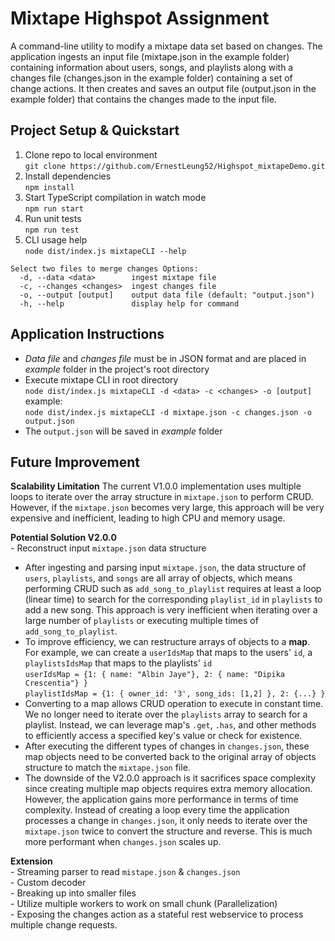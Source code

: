 # Mixtape Highspot Assignment

A command-line utility to modify a mixtape data set based on changes. The application ingests an input file (mixtape.json in the example folder) containing information about users, songs, and playlists along with a changes file (changes.json in the example folder) containing a set of change actions. It then creates and saves an output file (output.json in the example folder) that contains the changes made to the input file.

## Project Setup & Quickstart

1. Clone repo to local environment <br/> `git clone https://github.com/ErnestLeung52/Highspot_mixtapeDemo.git`
2. Install dependencies <br/> `npm install`
3. Start TypeScript compilation in watch mode <br/> `npm run start`
4. Run unit tests <br/>`npm run test`
5. CLI usage help <br/> `node dist/index.js mixtapeCLI --help`

```
Select two files to merge changes Options:
  -d, --data <data>        ingest mixtape file
  -c, --changes <changes>  ingest changes file
  -o, --output [output]    output data file (default: "output.json")
  -h, --help               display help for command
```

## Application Instructions

- _Data file_ and _changes file_ must be in JSON format and are placed in _example_ folder in the project's root directory
- Execute mixtape CLI in root directory<br/> `node dist/index.js mixtapeCLI -d <data> -c <changes> -o [output]`
  example: <br/>`node dist/index.js mixtapeCLI -d mixtape.json -c changes.json -o output.json`
- The `output.json` will be saved in _example_ folder

## Future Improvement

**Scalability Limitation**
The current V1.0.0 implementation uses multiple loops to iterate over the array structure in `mixtape.json` to perform CRUD. However, if the `mixtape.json` becomes very large, this approach will be very expensive and inefficient, leading to high CPU and memory usage.

**Potential Solution V2.0.0** <br/> - Reconstruct input `mixtape.json` data structure

- After ingesting and parsing input `mixtape.json`, the data structure of `users`, `playlists`, and `songs` are all array of objects, which means performing CRUD such as `add_song_to_playlist` requires at least a loop (linear time) to search for the corresponding `playlist_id` in `playlists` to add a new song. This approach is very inefficient when iterating over a large number of `playlists` or executing multiple times of `add_song_to_playlist`.
- To improve efficiency, we can restructure arrays of objects to a **map**. For example, we can create a `userIdsMap` that maps to the users' `id`, a `playlistsIdsMap` that maps to the playlists' `id` <br/> `userIdsMap = {1: { name: "Albin Jaye"}, 2: { name: "Dipika Crescentia"} }` <br/>`playlistIdsMap = {1: { owner_id: '3', song_ids: [1,2] }, 2: {...} } `
- Converting to a map allows CRUD operation to execute in constant time. We no longer need to iterate over the `playlists` array to search for a playlist. Instead, we can leverage map's `.get`, `.has`, and other methods to efficiently access a specified key's value or check for existence.
- After executing the different types of changes in `changes.json`, these map objects need to be converted back to the original array of objects structure to match the `mixtape.json` file.
- The downside of the V2.0.0 approach is it sacrifices space complexity since creating multiple map objects requires extra memory allocation. However, the application gains more performance in terms of time complexity. Instead of creating a loop every time the application processes a change in `changes.json`, it only needs to iterate over the `mixtape.json` twice to convert the structure and reverse. This is much more performant when `changes.json` scales up.

**Extension** <br/>- Streaming parser to read `mistape.json` & `changes.json` <br/> - Custom decoder <br/> - Breaking up into smaller files <br/> - Utilize multiple workers to work on small chunk (Parallelization) <br/> - Exposing the changes action as a stateful rest webservice to process multiple change requests.
